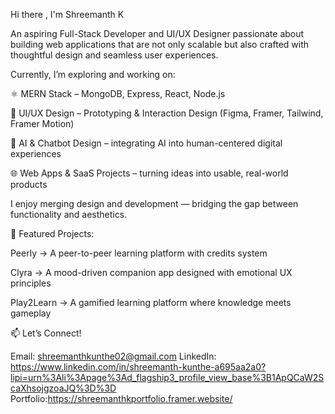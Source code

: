 Hi there , I'm Shreemanth K

An aspiring Full-Stack Developer and UI/UX Designer passionate about building web applications that are not only scalable but also crafted with thoughtful design and seamless user experiences.

Currently, I’m exploring and working on:

⚛️ MERN Stack – MongoDB, Express, React, Node.js

🎨 UI/UX Design – Prototyping & Interaction Design (Figma, Framer, Tailwind, Framer Motion)

🤖 AI & Chatbot Design – integrating AI into human-centered digital experiences

🌐 Web Apps & SaaS Projects – turning ideas into usable, real-world products

 I enjoy merging design and development — bridging the gap between functionality and aesthetics.

📌 Featured Projects:

   Peerly → A peer-to-peer learning platform with credits system

   Clyra → A mood-driven companion app designed with emotional UX principles

   Play2Learn → A gamified learning platform where knowledge meets gameplay 
     

📫 Let’s Connect!

Email: shreemanthkunthe02@gmail.com
LinkedIn: https://www.linkedin.com/in/shreemanth-kunthe-a695aa2a0?lipi=urn%3Ali%3Apage%3Ad_flagship3_profile_view_base%3B1ApQCaW2ScaXhsojgzoaJQ%3D%3D
Portfolio:https://shreemanthkportfolio.framer.website/
